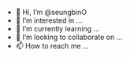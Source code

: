 - 👋 Hi, I’m @seungbinO
- 👀 I’m interested in ...
- 🌱 I’m currently learning ...
- 💞️ I’m looking to collaborate on ...
- 📫 How to reach me ...

<!---
seungbinO/seungbinO is a ✨ special ✨ repository because its `README.md` (this file) appears on your GitHub profile.
You can click the Preview link to take a look at your changes.
--->

